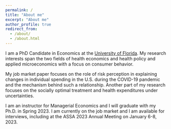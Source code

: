 ```yaml
---
permalink: /
title: "About me"
excerpt: "About me"
author_profile: true
redirect_from: 
  - /about/
  - /about.html
---
```


I am a PhD Candidate in Economics at the [University of Florida](https://www.ufl.edu/). My research interests span the two fields of health economics and health policy and applied microeconomics with a focus on consumer behavior. 

My job market paper focuses on the role of risk perception in explaining changes in individual spending in the U.S. during the COVID-19 pandemic and the mechanism behind such a relationship. Another part of my research focuses on the socially optimal treatment and health expenditures under uncertainties.

I am an instructor for Managerial Economics and I will graduate with my Ph.D. in Spring 2023. I am currently on the job market and I am available for interviews, including at the ASSA 2023 Annual Meeting on January 6-8, 2023.

